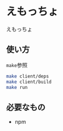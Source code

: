 # えもっちょ

えもっちょ


## 使い方

`make`参照

```bash
make client/deps
make client/build
make run
```


## 必要なもの

- npm
